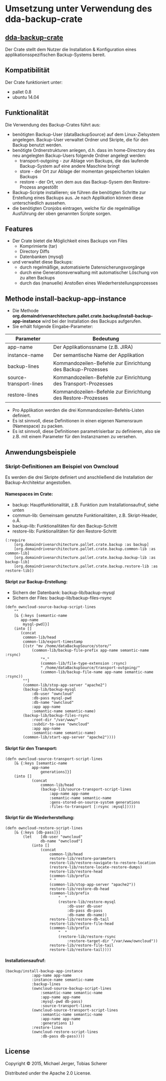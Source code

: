 # Umsetzung unter Verwendung des dda-backup-crate


## [dda-backup-crate](https://github.com/DomainDrivenArchitecture/dda-backup-crate)
Der Crate stellt dem Nutzer die Installation & Konfiguration eines applikationsspezifischen Backup-Systems bereit.

## Kompatibilität
Der Crate funktioniert unter:
 * pallet 0.8
 * ubuntu 14.04

## Funktionalität
Die Verwendung des Backup-Crates führt aus:
* benötigten Backup-User (dataBackupSource) auf dem Linux-Zielsystem angelegen. Backup-User verwaltet Ordner und Skripte, die für den Backup benutzt werden.
* benötigte Ordnerstrukturen anlegen, d.h. dass im home-Directory des neu angelegten Backup-Users folgende Ordner angelegt werden:
  * transport-outgoing - zur Ablage von Backups, die das laufende Backup-System auf eine andere Maschine bringt
  * store - der Ort zur Ablage der momentan gespeicherten lokalen Backups
  * restore - der Ort, von dem aus das Backup-Sysem den Restore-Prozess angestößt
* Backup-Scripte installieren; sie führen die benötigten Schritte zur Erstellung eines Backups aus. Je nach Applikation können diese unterschiedlich aussehen.
* die benötigten Cronjobs eintragen, welche für die regelmäßige Ausführung der oben genannten Scripte sorgen.

 
## Features
* Der Crate bietet die Möglichkeit eines Backups von Files
   * Komprimierte (tar)
   * Directory Diffs
   * Datenbanken (mysql)
* und verwaltet diese Backups:
   * durch regelmäßige, automatisierte Datensicherungsvorgänge
   * durch eine Generationsverwaltung mit automatischer Löschung von zu alten Backups 
   * durch das (manuelle) Anstoßen eines Wiederherstellungsprozesses

## Methode install-backup-app-instance

* Die Methode **org.domaindrivenarchitecture.pallet.crate.backup/install-backup-app-instance** wird bei der Installation des Backups aufgerufen.
* Sie erhält folgende Eingabe-Parameter:

| Parameter       	| Bedeutung     |
| --------------- 	|-------------|
| app-name        	| Der Applikationssname (z.B. JIRA) |
| instance-name  	| Der semantische Name der Applikation |
| backup-lines   	| Kommandozeilen-Befehle zur Einrichtung des Backup-Prozesses  |
| source-transport-lines | Kommandozeilen-Befehle zur Einrichtung des Transport-Prozesses |
| restore-lines 	| Kommandozeilen-Befehle zur Einrichtung des Restore-Prozesses |
 
* Pro Applikation werden die drei Kommandozeilen-Befehls-Listen definiert.
* Es ist sinnvoll, diese Definitionen in einen eigenen Namensraum (Namespace) zu packen.
* Es ist sinnvoll, diese Definitionen parametrisierbar zu definieren, also sie z.B. mit einem Parameter für den Instanznamen zu versehen.  


 
## Anwendungsbeispiele

### Skript-Definitionen am Beispiel von Owncloud
Es werden die drei Skripte definiert und anschließend die Installation der Backup-Architektur angestoßen.

#### Namespaces im Crate:
* backup: Hauptfunktionalität, z.B. Funktion zum Installationsaufruf, siehe unten
* commun-lib: Gemeinsam genutzte Funktionalitäten, z.B. Skript-Header, o.Ä.
* backup-lib: Funktionalitäten für den Backup-Schritt
* restore-lib: Funktionalitäten für den Restore-Schritt

```
(:require
	[org.domaindrivenarchitecture.pallet.crate.backup :as backup]
	[org.domaindrivenarchitecture.pallet.crate.backup.common-lib :as common-lib]
	[org.domaindrivenarchitecture.pallet.crate.backup.backup-lib :as backup-lib]
	[org.domaindrivenarchitecture.pallet.crate.backup.restore-lib :as restore-lib])
```

#### Skript zur Backup-Erstellung: 

* Sichern der Datenbank: backup-lib/backup-mysql
* Sichern der Files: backup-lib/backup-files-rsync

```  
(defn owncloud-source-backup-script-lines
    ""
    [& {:keys [semantic-name
       app-name
        mysql-pwd]}]
    (into [] 
       (concat 
        common-lib/head
        common-lib/export-timestamp
        [(str "mv /home/dataBackupSource/store/"
       	    (common-lib/backup-file-prefix app-name semantic-name :rsync)
             	"*."
              	(common-lib/file-type-extension :rsync)
               	" /home/dataBackupSource/transport-outgoing/"
               	(common-lib/backup-file-name app-name semantic-name :rsync))
       	""]
        (common-lib/stop-app-server "apache2")         
       	(backup-lib/backup-mysql 
       	    :db-user "owncloud" 
            :db-pass mysql-pwd 
            :db-name "owncloud" 
            :app app-name
            :semantic-name semantic-name)
        (backup-lib/backup-files-rsync
            :root-dir "/var/www/" 
            :subdir-to-save "owncloud"
            :app app-name 
            :semantic-name semantic-name) 
        (common-lib/start-app-server "apache2"))))
```

#### Skript für den Transport:
```
(defn owncloud-source-transport-script-lines
	[& {:keys [semantic-name
       		app-name
             	generations]}]
  	(into [] 
        	(concat 
          		common-lib/head
          		(backup-lib/source-transport-script-lines 
            		:app-name app-name
            		:semantic-name semantic-name 
            		:gens-stored-on-source-system generations 
            		:files-to-transport [:rsync :mysql]))))
```

#### Skript für die Wiederherstellung:
```
(defn owncloud-restore-script-lines
	[& {:keys [db-pass]}]
  		(let 	[db-user "owncloud"
        		db-name "owncloud"]
    		(into [] 
          		(concat 
            		common-lib/head
            		restore-lib/restore-parameters
            		restore-lib/restore-navigate-to-restore-location
            		(restore-lib/restore-locate-restore-dumps)
            		restore-lib/restore-head
            		(common-lib/prefix
              		" "
              		(common-lib/stop-app-server "apache2"))            
            		restore-lib/restore-db-head
            		(common-lib/prefix
              			"  "
              			(restore-lib/restore-mysql 
                			:db-user db-user 
                			:db-pass db-pass 
                			:db-name db-name))
            		restore-lib/restore-db-tail
            		restore-lib/restore-file-head
            		(common-lib/prefix
              			"  " 
              			(restore-lib/restore-rsync
                			:restore-target-dir "/var/www/owncloud"))
            		restore-lib/restore-file-tail
            		restore-lib/restore-tail))))
```
  
#### Installationsaufruf:

```  
(backup/install-backup-app-instance
           	:app-name app-name 
           	:instance-name semantic-name
           	:backup-lines 
           	(owncloud-source-backup-script-lines
                :semantic-name semantic-name
                :app-name app-name
                :mysql-pwd db-pass)
                :source-transport-lines 
           	(owncloud-source-transport-script-lines 
                :semantic-name semantic-name
                :app-name app-name
                :generations 1)
           	:restore-lines
           	(owncloud-restore-script-lines 
             	:db-pass db-pass))))
```
  
  

## License

Copyright © 2015, Michael Jerger, Tobias Scherer

Distributed under the Apache 2.0 License.
